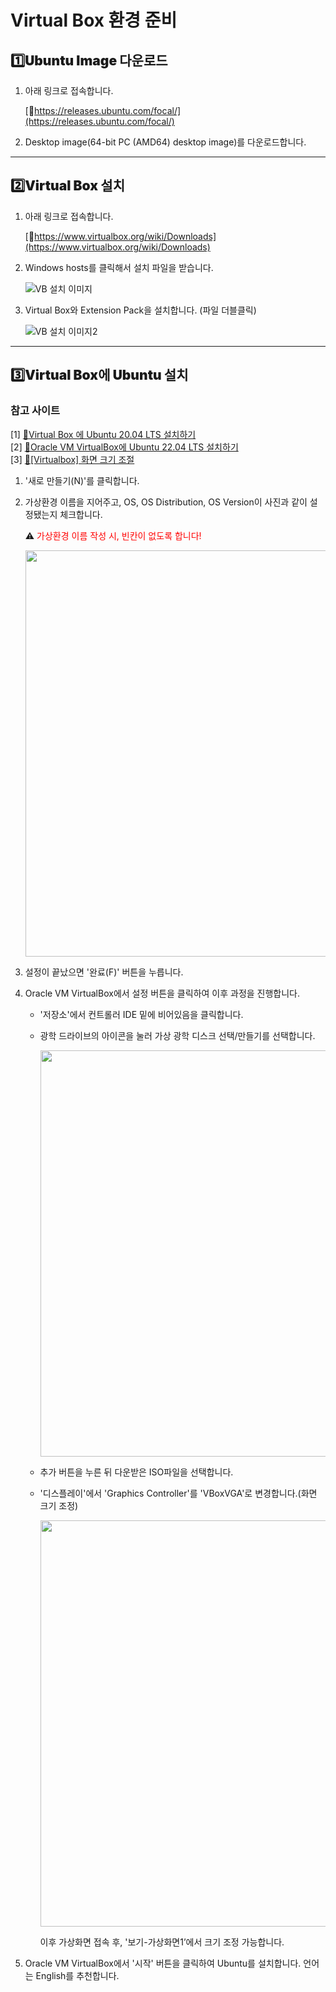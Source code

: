 # Virtual Box 환경 준비 

## <h2 style="font-weight: 900;">1️⃣Ubuntu Image 다운로드</h2>

1. 아래 링크로 접속합니다.  

    [🔗https://releases.ubuntu.com/focal/](https://releases.ubuntu.com/focal/)

2. Desktop image(64-bit PC (AMD64) desktop image)를 다운로드합니다.

---

## <h2 style="font-weight: 900;">2️⃣Virtual Box 설치</h2>

1. 아래 링크로 접속합니다.

    [🔗https://www.virtualbox.org/wiki/Downloads](https://www.virtualbox.org/wiki/Downloads)

2. Windows hosts를 클릭해서 설치 파일을 받습니다.

    ![VB 설치 이미지](https://img1.daumcdn.net/thumb/R1280x0/?scode=mtistory2&fname=https%3A%2F%2Fblog.kakaocdn.net%2Fdna%2FJa7Lw%2FbtsPgBdgBGu%2FAAAAAAAAAAAAAAAAAAAAAE_FAgxUpmvCgeyWlqDmJYX4Isc556c2Mr0Reqs71e0y%2Fimg.png%3Fcredential%3DyqXZFxpELC7KVnFOS48ylbz2pIh7yKj8%26expires%3D1759244399%26allow_ip%3D%26allow_referer%3D%26signature%3DfRRfwOmtXnV4wlA3mTNOBj%252BRH1I%253D)

3. Virtual Box와 Extension Pack을 설치합니다. (파일 더블클릭)

    ![VB 설치 이미지2](https://img1.daumcdn.net/thumb/R1280x0/?scode=mtistory2&fname=https%3A%2F%2Fblog.kakaocdn.net%2Fdna%2FcBm4jT%2FbtsPgZrwNGP%2FAAAAAAAAAAAAAAAAAAAAAEmNaIzFFsXBj5Z0hWZBRG41ZLEV8cvk8sPyZvAFBmnF%2Fimg.png%3Fcredential%3DyqXZFxpELC7KVnFOS48ylbz2pIh7yKj8%26expires%3D1759244399%26allow_ip%3D%26allow_referer%3D%26signature%3DBr7OcS4xTmljFH%252Fl%252BIKb0kRT1aU%253D)

---

## <h2 style="font-weight: 900;">3️⃣Virtual Box에 Ubuntu 설치</h2>

### 참고 사이트
[1] [🔗Virtual Box 에 Ubuntu 20.04 LTS 설치하기](https://truelifer.medium.com/virtual-box-%EC%97%90-ubuntu-20-04-lts-%EC%84%A4%EC%B9%98%ED%95%98%EA%B8%B0-71ab044eb4f8)  
[2] [🔗Oracle VM VirtualBox에 Ubuntu 22.04 LTS 설치하기](https://powerdeng.tistory.com/254)  
[3] [🔗[Virtualbox] 화면 크기 조절](https://changun516.tistory.com/144)

1. '새로 만들기(N)'를 클릭합니다.
2. 가상환경 이름을 지어주고, OS, OS Distribution, OS Version이 사진과 같이 설정됐는지 체크합니다.  

    ⚠️ <span style="color: red;">가상환경 이름 작성 시, 빈칸이 없도록 합니다!</span>

    <img src="/ynu-wiki/images/ubuntu/install-1.png" width="650"/>

3. 설정이 끝났으면 '완료(F)' 버튼을 누릅니다. 
4. Oracle VM VirtualBox에서 설정 버튼을 클릭하여 이후 과정을 진행합니다.

    - '저장소'에서 컨트롤러 IDE 밑에 비어있음을 클릭합니다.
    - 광학 드라이브의 아이콘을 눌러 가상 광학 디스크 선택/만들기를 선택합니다.
            
        <img src="/ynu-wiki/images/ubuntu/install-2.png" width="650"/>

    - 추가 버튼을 누른 뒤 다운받은 ISO파일을 선택합니다.
    - '디스플레이'에서 'Graphics Controller'를 'VBoxVGA'로 변경합니다.(화면 크기 조정)  
         
        <img src="/ynu-wiki/images/ubuntu/install-3.png" width="650"/>

        이후 가상화면 접속 후, '보기-가상화면1’에서 크기 조정 가능합니다.  

5. Oracle VM VirtualBox에서 '시작' 버튼을 클릭하여 Ubuntu를 설치합니다. 언어는 English를 추천합니다.